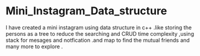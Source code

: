 # Mini_Instagram_Data_structure
I have created a mini instagram using data structure in c++ .like storing the persons as a tree to reduce the searching and CRUD time complexity ,using stack for mesages and notfication .and map to find the mutual  friends and many more to explore . 
